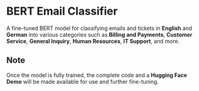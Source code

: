 # BERT Email Classifier

A fine-tuned BERT model for classifying emails and tickets in **English** and **German** into various categories such as **Billing and Payments**, **Customer Service**, **General Inquiry**, **Human Resources**, **IT Support**, and more.

## Note
Once the model is fully trained, the complete code and a **Hugging Face Demo** will be made available for use and further fine-tuning.
